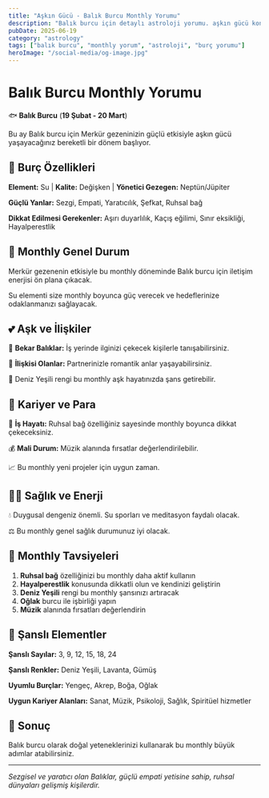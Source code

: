 ```yaml
---
title: "Aşkın Gücü - Balık Burcu Monthly Yorumu"
description: "Balık burcu için detaylı astroloji yorumu. aşkın gücü konusunda rehberlik."
pubDate: 2025-06-19
category: "astrology"
tags: ["balık burcu", "monthly yorum", "astroloji", "burç yorumu"]
heroImage: "/social-media/og-image.jpg"
---
```


# Balık Burcu Monthly Yorumu

🐟 **Balık Burcu** (**19 Şubat - 20 Mart**)

Bu ay Balık burcu için Merkür gezeninizin güçlü etkisiyle aşkın gücü yaşayacağınız bereketli bir dönem başlıyor.

## 🌟 Burç Özellikleri

**Element:** Su | **Kalite:** Değişken | **Yönetici Gezegen:** Neptün/Jüpiter

**Güçlü Yanlar:** Sezgi, Empati, Yaratıcılık, Şefkat, Ruhsal bağ

**Dikkat Edilmesi Gerekenler:** Aşırı duyarlılık, Kaçış eğilimi, Sınır eksikliği, Hayalperestlik

## 💫 Monthly Genel Durum

Merkür gezenenin etkisiyle bu monthly döneminde Balık burcu için iletişim enerjisi ön plana çıkacak.

Su elementi size monthly boyunca güç verecek ve hedeflerinize odaklanmanızı sağlayacak.

## 💕 Aşk ve İlişkiler

💖 **Bekar Balıklar:** İş yerinde ilginizi çekecek kişilerle tanışabilirsiniz.

💑 **İlişkisi Olanlar:** Partnerinizle romantik anlar yaşayabilirsiniz.

🌹 Deniz Yeşili rengi bu monthly aşk hayatınızda şans getirebilir.

## 💼 Kariyer ve Para

🚀 **İş Hayatı:** Ruhsal bağ özelliğiniz sayesinde monthly boyunca dikkat çekeceksiniz.

💰 **Mali Durum:** Müzik alanında fırsatlar değerlendirilebilir.

📈 Bu monthly yeni projeler için uygun zaman.

## 🏃‍♀️ Sağlık ve Enerji

💧 Duygusal dengeniz önemli. Su sporları ve meditasyon faydalı olacak.

⚖️ Bu monthly genel sağlık durumunuz iyi olacak.

## 🎯 Monthly Tavsiyeleri

1. **Ruhsal bağ** özelliğinizi bu monthly daha aktif kullanın
2. **Hayalperestlik** konusunda dikkatli olun ve kendinizi geliştirin
3. **Deniz Yeşili** rengi bu monthly şansınızı artıracak
4. **Oğlak** burcu ile işbirliği yapın
5. **Müzik** alanında fırsatları değerlendirin

## 🔮 Şanslı Elementler

**Şanslı Sayılar:** 3, 9, 12, 15, 18, 24

**Şanslı Renkler:** Deniz Yeşili, Lavanta, Gümüş

**Uyumlu Burçlar:** Yengeç, Akrep, Boğa, Oğlak

**Uygun Kariyer Alanları:** Sanat, Müzik, Psikoloji, Sağlık, Spiritüel hizmetler

## 💫 Sonuç

Balık burcu olarak doğal yeteneklerinizi kullanarak bu monthly büyük adımlar atabilirsiniz.

---

*Sezgisel ve yaratıcı olan Balıklar, güçlü empati yetisine sahip, ruhsal dünyaları gelişmiş kişilerdir.*
